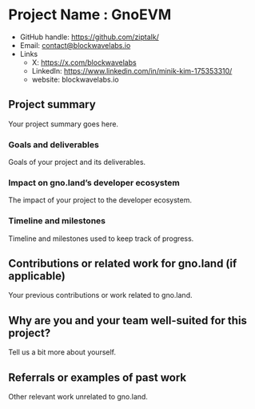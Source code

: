 # Project Name : GnoEVM

- GitHub handle: https://github.com/ziptalk/
- Email: contact@blockwavelabs.io
- Links 
    - X: https://x.com/blockwavelabs
    - LinkedIn: https://www.linkedin.com/in/minik-kim-175353310/
    - website: blockwavelabs.io

## Project summary

Your project summary goes here.

### Goals and deliverables

Goals of your project and its deliverables.

### Impact on gno.land’s developer ecosystem

The impact of your project to the developer ecosystem.

### Timeline and milestones

Timeline and milestones used to keep track of progress.

## Contributions or related work for gno.land (if applicable)

Your previous contributions or work related to gno.land.

## Why are you and your team well-suited for this project?

Tell us a bit more about yourself.

## Referrals or examples of past work

Other relevant work unrelated to gno.land.
